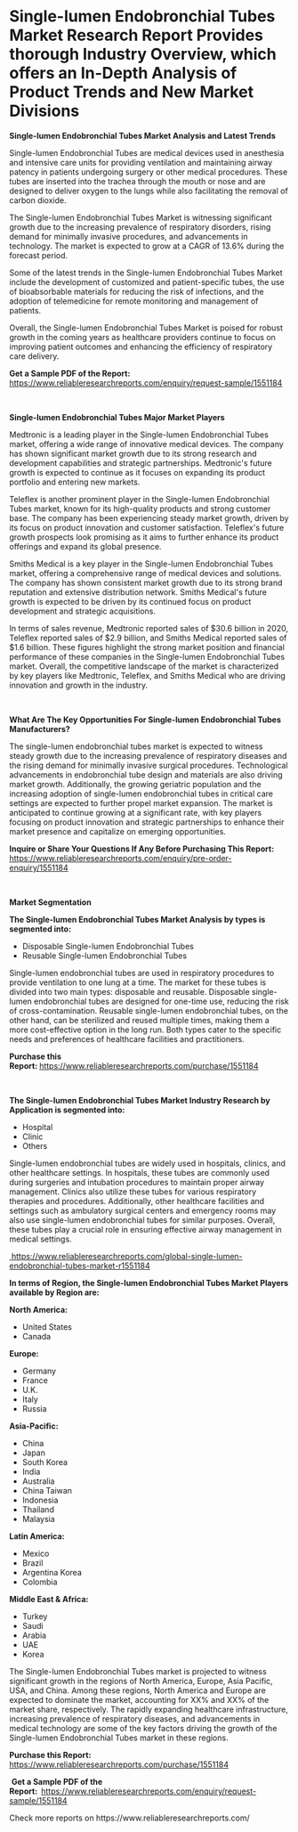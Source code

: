 <p><h1>Single-lumen Endobronchial Tubes Market Research Report Provides thorough Industry Overview, which offers an In-Depth Analysis of Product Trends and New Market Divisions</h1></p><p><strong>Single-lumen Endobronchial Tubes Market Analysis and Latest Trends</strong></p>
<p><p>Single-lumen Endobronchial Tubes are medical devices used in anesthesia and intensive care units for providing ventilation and maintaining airway patency in patients undergoing surgery or other medical procedures. These tubes are inserted into the trachea through the mouth or nose and are designed to deliver oxygen to the lungs while also facilitating the removal of carbon dioxide.</p><p>The Single-lumen Endobronchial Tubes Market is witnessing significant growth due to the increasing prevalence of respiratory disorders, rising demand for minimally invasive procedures, and advancements in technology. The market is expected to grow at a CAGR of 13.6% during the forecast period.</p><p>Some of the latest trends in the Single-lumen Endobronchial Tubes Market include the development of customized and patient-specific tubes, the use of bioabsorbable materials for reducing the risk of infections, and the adoption of telemedicine for remote monitoring and management of patients.</p><p>Overall, the Single-lumen Endobronchial Tubes Market is poised for robust growth in the coming years as healthcare providers continue to focus on improving patient outcomes and enhancing the efficiency of respiratory care delivery.</p></p>
<p><strong>Get a Sample PDF of the Report:&nbsp;</strong> <a href="https://www.reliableresearchreports.com/enquiry/request-sample/1551184">https://www.reliableresearchreports.com/enquiry/request-sample/1551184</a></p>
<p>&nbsp;</p>
<p><strong>Single-lumen Endobronchial Tubes Major Market Players</strong></p>
<p><p>Medtronic is a leading player in the Single-lumen Endobronchial Tubes market, offering a wide range of innovative medical devices. The company has shown significant market growth due to its strong research and development capabilities and strategic partnerships. Medtronic's future growth is expected to continue as it focuses on expanding its product portfolio and entering new markets.</p><p>Teleflex is another prominent player in the Single-lumen Endobronchial Tubes market, known for its high-quality products and strong customer base. The company has been experiencing steady market growth, driven by its focus on product innovation and customer satisfaction. Teleflex's future growth prospects look promising as it aims to further enhance its product offerings and expand its global presence.</p><p>Smiths Medical is a key player in the Single-lumen Endobronchial Tubes market, offering a comprehensive range of medical devices and solutions. The company has shown consistent market growth due to its strong brand reputation and extensive distribution network. Smiths Medical's future growth is expected to be driven by its continued focus on product development and strategic acquisitions.</p><p>In terms of sales revenue, Medtronic reported sales of $30.6 billion in 2020, Teleflex reported sales of $2.9 billion, and Smiths Medical reported sales of $1.6 billion. These figures highlight the strong market position and financial performance of these companies in the Single-lumen Endobronchial Tubes market. Overall, the competitive landscape of the market is characterized by key players like Medtronic, Teleflex, and Smiths Medical who are driving innovation and growth in the industry.</p></p>
<p>&nbsp;</p>
<p><strong>What Are The Key Opportunities For Single-lumen Endobronchial Tubes Manufacturers?</strong></p>
<p><p>The single-lumen endobronchial tubes market is expected to witness steady growth due to the increasing prevalence of respiratory diseases and the rising demand for minimally invasive surgical procedures. Technological advancements in endobronchial tube design and materials are also driving market growth. Additionally, the growing geriatric population and the increasing adoption of single-lumen endobronchial tubes in critical care settings are expected to further propel market expansion. The market is anticipated to continue growing at a significant rate, with key players focusing on product innovation and strategic partnerships to enhance their market presence and capitalize on emerging opportunities.</p></p>
<p><strong>Inquire or Share Your Questions If Any Before Purchasing This Report:</strong> <a href="https://www.reliableresearchreports.com/enquiry/pre-order-enquiry/1551184">https://www.reliableresearchreports.com/enquiry/pre-order-enquiry/1551184</a></p>
<p>&nbsp;</p>
<p><strong>Market Segmentation</strong></p>
<p><strong>The Single-lumen Endobronchial Tubes Market Analysis by types is segmented into:</strong></p>
<p><ul><li>Disposable Single-lumen Endobronchial Tubes</li><li>Reusable Single-lumen Endobronchial Tubes</li></ul></p>
<p><p>Single-lumen endobronchial tubes are used in respiratory procedures to provide ventilation to one lung at a time. The market for these tubes is divided into two main types: disposable and reusable. Disposable single-lumen endobronchial tubes are designed for one-time use, reducing the risk of cross-contamination. Reusable single-lumen endobronchial tubes, on the other hand, can be sterilized and reused multiple times, making them a more cost-effective option in the long run. Both types cater to the specific needs and preferences of healthcare facilities and practitioners.</p></p>
<p><strong>Purchase this Report:&nbsp;</strong><a href="https://www.reliableresearchreports.com/purchase/1551184">https://www.reliableresearchreports.com/purchase/1551184</a></p>
<p>&nbsp;</p>
<p><strong>The Single-lumen Endobronchial Tubes Market Industry Research by Application is segmented into:</strong></p>
<p><ul><li>Hospital</li><li>Clinic</li><li>Others</li></ul></p>
<p><p>Single-lumen endobronchial tubes are widely used in hospitals, clinics, and other healthcare settings. In hospitals, these tubes are commonly used during surgeries and intubation procedures to maintain proper airway management. Clinics also utilize these tubes for various respiratory therapies and procedures. Additionally, other healthcare facilities and settings such as ambulatory surgical centers and emergency rooms may also use single-lumen endobronchial tubes for similar purposes. Overall, these tubes play a crucial role in ensuring effective airway management in medical settings.</p></p>
<p><a href="https://www.reliableresearchreports.com/global-single-lumen-endobronchial-tubes-market-r1551184">&nbsp;https://www.reliableresearchreports.com/global-single-lumen-endobronchial-tubes-market-r1551184</a></p>
<p><strong>In terms of Region, the Single-lumen Endobronchial Tubes Market Players available by Region are:</strong></p>
<p>
    <p> <strong> North America: </strong>
        <ul>
            <li>United States</li>
            <li>Canada</li>
        </ul>
        </p> 
    <p> <strong> Europe: </strong>
        <ul>
            <li>Germany</li>
            <li>France</li>
            <li>U.K.</li>
            <li>Italy</li>
            <li>Russia</li>
        </ul>
        </p> 
    <p> <strong> Asia-Pacific: </strong>
        <ul>
            <li>China</li>
            <li>Japan</li>
            <li>South Korea</li>
            <li>India</li>
            <li>Australia</li>
            <li>China Taiwan</li>
            <li>Indonesia</li>
            <li>Thailand</li>
            <li>Malaysia</li>
        </ul>
        </p> 
    <p> <strong> Latin America: </strong>
        <ul>
            <li>Mexico</li>
            <li>Brazil</li>
            <li>Argentina Korea</li>
            <li>Colombia</li>
        </ul>
        </p> 
    <p> <strong> Middle East & Africa: </strong>
        <ul>
            <li>Turkey</li>
            <li>Saudi</li>
            <li>Arabia</li>
            <li>UAE</li>
            <li>Korea</li>
        </ul>
    </p>
    </p>
<p><p>The Single-lumen Endobronchial Tubes market is projected to witness significant growth in the regions of North America, Europe, Asia Pacific, USA, and China. Among these regions, North America and Europe are expected to dominate the market, accounting for XX% and XX% of the market share, respectively. The rapidly expanding healthcare infrastructure, increasing prevalence of respiratory diseases, and advancements in medical technology are some of the key factors driving the growth of the Single-lumen Endobronchial Tubes market in these regions.</p></p>
<p><strong>Purchase this Report: </strong><a href="https://www.reliableresearchreports.com/purchase/1551184">https://www.reliableresearchreports.com/purchase/1551184</a></p>
<p>&nbsp;<strong>Get a Sample PDF of the Report:&nbsp;&nbsp;</strong><a href="https://www.reliableresearchreports.com/enquiry/request-sample/1551184">https://www.reliableresearchreports.com/enquiry/request-sample/1551184</a></p>
<p><strong></strong></p>
<p>Check more reports on https://www.reliableresearchreports.com/</p>